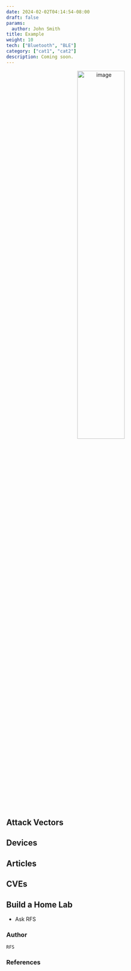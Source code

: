 ```yaml
---
date: 2024-02-02T04:14:54-08:00
draft: false
params:
  author: John Smith
title: Example
weight: 10
tech: ["Bluetooth", "BLE"]
category: ["cat1", "cat2"]
description: Coming soon.
---
```


<p align="center">
  <img src="/images/teensy.jpg" alt="image" width="50%" height="50%">
</p>

## Attack Vectors

## Devices

## Articles

## CVEs

## Build a Home Lab

- Ask RFS




### Author

```text
RFS
```



### References



